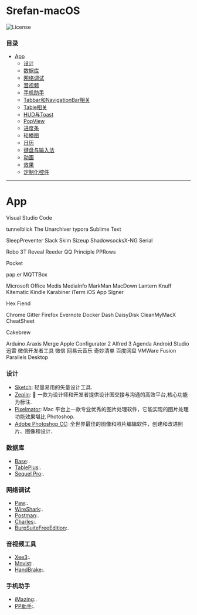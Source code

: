 # Srefan-macOS
![License](https://img.shields.io/github/license/yangbryant/Srefan-iOS.svg)


###  目录

* [App](#app)
	- [设计](#design)
	- [数据库](#database)
	- [网络调试](#network)
	- [音视频](#video)
	- [手机助手](#mobile)
	- [Tabbar和NavigationBar相关](#tabbar_and_navigationbar)
	- [Table相关](#tableview)
	- [HUD与Toast](#hud-and-toast)
	- [PopView](#pop)
	- [进度条](#progress)
	- [轮播图](#banner)
	- [日历](#calendar)
	- [键盘与输入法](#keyboard)
	- [动画](#animation)
	- [效果](#effect)
	- [定制化控件](#customized_widget)


---

# <a name="app"></a>App


Visual Studio Code

tunnelblick
The Unarchiver
typora
Sublime Text

SleepPreventer
Slack
Skim
Sizeup
ShadowsocksX-NG
Serial

Robo 3T
Reveal
Reeder
QQ
Principle
PPRows

Pocket


pap.er
MQTTBox

Microsoft Office
Medis
MediaInfo
MarkMan
MacDown
Lantern
Knuff
Kitematic
Kindle
Karabiner
iTerm
iOS App Signer

Hex Fiend

Chrome
Gitter
Firefox
Evernote
Docker
Dash
DaisyDisk
CleanMyMacX
CheatSheet

Cakebrew


Arduino
Araxis Merge
Apple Configurator 2
Alfred 3
Agenda
Android Studio
迅雷
微信开发者工具
微信
网易云音乐
奇妙清单
百度网盘
VMWare Fusion
Parallels Desktop

### <a name="design"></a>设计

* [Sketch](https://www.sketchapp.com/)<!--https://xclient.info/s/sketch.html-->: 轻量易用的矢量设计工具.
* [Zeplin](https://zeplin.io/): 💯 一款为设计师和开发者提供设计图交接与沟通的高效平台,核心功能为标注.
* [Pixelmator](https://www.pixelmator.com/): Mac 平台上一款专业优秀的图片处理软件，它能实现的图片处理功能效果堪比 Photoshop.
* [Adobe Photoshop CC](https://www.adobe.com/cn/products/photoshop.html): 全世界最佳的图像和照片编辑软件，创建和改进照片、图像和设计.

### <a name="database"></a>数据库

* [Base]():.
* [TablePlus]():.
* [Sequel Pro]():.

### <a name="network"></a>网络调试

* [Paw]():.
* [WireShark](https://www.wireshark.org/):.
* [Postman]():.
* [Charles]():.
* [BurpSuiteFreeEdition]():.

### <a name="video"></a>音视频工具

* [Xee3]():.
* [Movist]():.
* [HandBrake]():.

### <a name="mobile"></a>手机助手

* [iMazing]():.
* [PP助手]():.
